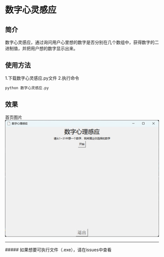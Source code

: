 # 数字心灵感应
## 简介
数字心灵感应，通过询问用户心里想的数字是否分别在几个数组中，获得数字的二进制值，并把用户想的数字显示出来。
## 使用方法
1.下载数字心灵感应.py文件
2.执行命令
```bash
python 数字心灵感应.py
```
## 效果
首页图片
![img.png](img.png)

<hr>
##### 如果想要可执行文件（.exe），请在issues中查看